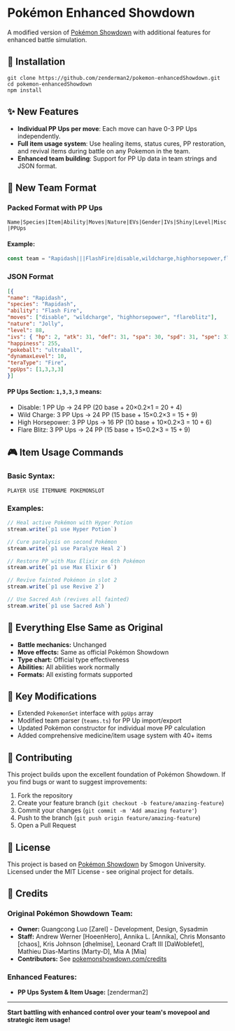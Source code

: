 # Pokémon Enhanced Showdown

A modified version of [Pokémon Showdown](https://github.com/smogon/pokemon-showdown) with additional features for enhanced battle simulation.

## 🚀 Installation 
```
git clone https://github.com/zenderman2/pokemon-enhancedShowdown.git
cd pokemon-enhancedShowdown
npm install
```

## ✨ New Features

- **Individual PP Ups per move**: Each move can have 0-3 PP Ups independently.
- **Full item usage system**: Use healing items, status cures, PP restoration, and revival items during battle on any Pokemon in the team.
- **Enhanced team building**: Support for PP Up data in team strings and JSON format.

## 📝 New Team Format

### Packed Format with PP Ups
``Name|Species|Item|Ability|Moves|Nature|EVs|Gender|IVs|Shiny|Level|Misc|PPUps``

#### **Example:**
```js
const team = "Rapidash|||FlashFire|disable,wildcharge,highhorsepower,flareblitz|Jolly|||2,31,31,30,31,31||88|255,,ultraball,,10,Fire|1,3,3,3";
```

### JSON Format
```json
[{
"name": "Rapidash",
"species": "Rapidash",
"ability": "Flash Fire",
"moves": ["disable", "wildcharge", "highhorsepower", "flareblitz"],
"nature": "Jolly",
"level": 88,
"ivs": { "hp": 2, "atk": 31, "def": 31, "spa": 30, "spd": 31, "spe": 31 },
"happiness": 255,
"pokeball": "ultraball",
"dynamaxLevel": 10,
"teraType": "Fire",
"ppUps": [1,3,3,3]
}]
```

#### **PP Ups Section:** `1,3,3,3` means:
- Disable: 1 PP Up → 24 PP (20 base + 20×0.2×1 = 20 + 4)
- Wild Charge: 3 PP Ups → 24 PP (15 base + 15×0.2×3 = 15 + 9)
- High Horsepower: 3 PP Ups → 16 PP (10 base + 10×0.2×3 = 10 + 6)
- Flare Blitz: 3 PP Ups → 24 PP (15 base + 15×0.2×3 = 15 + 9)

## 🎮 Item Usage Commands

### Basic Syntax:
``PLAYER USE ITEMNAME POKEMONSLOT``

### Examples:
```js
// Heal active Pokémon with Hyper Potion
stream.write(`p1 use Hyper Potion`)

// Cure paralysis on second Pokémon
stream.write(`p1 use Paralyze Heal 2`)

// Restore PP with Max Elixir on 6th Pokémon
stream.write(`p1 use Max Elixir 6`)

// Revive fainted Pokémon in slot 2
stream.write(`p1 use Revive 2`)

// Use Sacred Ash (revives all fainted)
stream.write(`p1 use Sacred Ash`)
```

## 🔄 Everything Else Same as Original

- **Battle mechanics:** Unchanged
- **Move effects:** Same as official Pokémon Showdown
- **Type chart:** Official type effectiveness
- **Abilities:** All abilities work normally
- **Formats:** All existing formats supported

## 🔧 Key Modifications

- Extended `PokemonSet` interface with `ppUps` array
- Modified team parser (`teams.ts`) for PP Up import/export
- Updated Pokémon constructor for individual move PP calculation
- Added comprehensive medicine/item usage system with 40+ items

## 🤝 Contributing

This project builds upon the excellent foundation of Pokémon Showdown. If you find bugs or want to suggest improvements:

1. Fork the repository
2. Create your feature branch (`git checkout -b feature/amazing-feature`)
3. Commit your changes (`git commit -m 'Add amazing feature'`)
4. Push to the branch (`git push origin feature/amazing-feature`)
5. Open a Pull Request

## 📄 License

This project is based on [Pokémon Showdown](https://github.com/smogon/pokemon-showdown) by Smogon University.
Licensed under the MIT License - see original project for details.

## 🙏 Credits

### Original Pokémon Showdown Team:
- **Owner:** Guangcong Luo [Zarel] - Development, Design, Sysadmin
- **Staff:** Andrew Werner [HoeenHero], Annika L. [Annika], Chris Monsanto [chaos], Kris Johnson [dhelmise], Leonard Craft III [DaWoblefet], Mathieu Dias-Martins [Marty-D], Mia A [Mia]
- **Contributors:** See [pokemonshowdown.com/credits](http://pokemonshowdown.com/credits)

### Enhanced Features:
- **PP Ups System & Item Usage:** [zenderman2]

---

**Start battling with enhanced control over your team's movepool and strategic item usage!**

